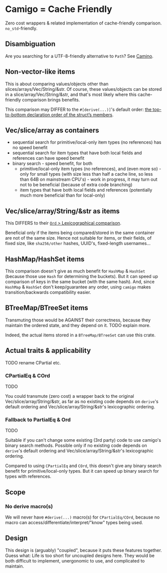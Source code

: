 # Camigo = Cache Friendly

Zero cost wrappers & related implementation of cache-friendly comparison. `no_std`-friendly.

## Disambiguation

Are you searching for a UTF-8-friendly alternative to `Path`? See
[Camino](https://crates.io/crates/camino).

## Non-vector-like items

This is about comparing values/objects other than slices/arrays/Vec/String/&str. Of course, these
values/objects can be stored in a slice/array/Vec/String/&str, and that's most likely where this
cache-friendly comparison brings benefits.

This comparison may DIFFER to the `#[derive(...)]`'s default order: [the top-to-bottom declaration
order of the struct’s members](https://doc.rust-lang.org/nightly/core/cmp/trait.Ord.html#derivable).

## Vec/slice/array as containers

- sequential search for primitive/local-only item types (no references) has no speed benefit
- sequential search for item types that have both local fields and references can have speed benefit
- binary search - speed benefit, for both
  - primitive/local-only item types (no references), and (even more so) - only for small types (with
    size less than half a cache line, so less than 64B on mainstream CPU's) - work in progress, it
    may turn out not to be beneficial (because of extra code branching)
  - item types that have both local fields and references (potentially much more beneficial than for
    local-only)

## Vec/slice/array/String/&str as items

This DIFFERS to their [`Ord` > Lexicographical
comparison](https://doc.rust-lang.org/nightly/core/cmp/trait.Ord.html#lexicographical-comparison).

Beneficial only if the items being compared/stored in the same container are not of the same size.
Hence not suitable for items, or their fields, of fixed size, like `sha256/other` hashes, UUID's,
fixed-length usernames...

## HashMap/HashSet items

This comparison doesn't give as much benefit for `HashMap` & `HashSet` (because those use `Hash` for
determining the buckets). But it can speed up comparison of keys in the same bucket (with the same
hash). And, since `HashMap` & `HashSet` don't keep/guarantee any order, using `camigo` makes
transition/backwards compatibility easier.

## BTreeMap/BTreeSet items

Transmuting those would be AGAINST their correctness, because they maintain the ordered state, and
they depend on it. TODO explain more.

Indeed, the actual items stored in a `BTreeMap/BTreeSet` can use this crate.

## Actual traits & applicability

TODO rename CPartial etc.

### CPartialEq & COrd

TODO

You could transmute (zero cost) a wrapper back to the original Vec/slice/array/String/&str, as far
as no existing code depends on `derive`'s default ordering and Vec/slice/array/String/&str's
lexicographic ordering.

### Fallback to PartialEq & Ord

TODO

Suitable if you can't change some existing (3rd party) code to use camigo's binary search methods.
Possible only if no existing code depends on `derive`'s default ordering and
Vec/slice/array/String/&str's lexicographic ordering.

Compared to using `CPartialEq` and `COrd`, this doesn't give any binary search benefit for
primitive/local-only types. But it can speed up binary search for types with references.

## Scope

### No derive macro(s)
We will never have `#derive(...)` macro(s) for `CPartialEq/COrd`, because no macro can
access/differentiate/interpret/"know" types being used.

## Design

This design is (arguably) "coupled", because it puts these features together. Guess what: Life is
too short for uncoupled designs here. They would be both difficult to implement, unergonomic to use,
and complicated to maintain.

